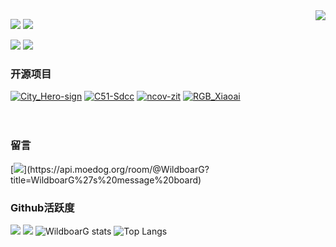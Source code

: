 <img align="right" src="https://count.getloli.com/get/@:wildboarg?theme=rule34">


[![](https://img.shields.io/badge/Linux-Arch-1793D1?style=flat-square&logo=arch%20linux&logoColor=ffffff)](https://archlinux.org/)
[![](https://img.shields.io/badge/Windows-11-2376bc?style=flat-square&logo=windows&logoColor=ffffff)](https://www.microsoft.com/windows/windows-11)

[![](https://img.shields.io/badge/IDE-Visual%20Studio%20Code-blue?style=flat-square&logo=visual-studio-code&logoColor=ffffff)](https://code.visualstudio.com/)
[![](https://img.shields.io/badge/Editor-Neovim-57A143?style=flat-square&logo=neovim&logoColor=ffffff)](https://neovim.io/)

### 开源项目
[![City_Hero-sign](https://github-readme-stats.vercel.app/api/pin/?username=wildboarg&repo=City_Hero-sign)](https://github.com/WildboarG/City_Hero-sign)
[![C51-Sdcc](https://github-readme-stats.vercel.app/api/pin/?username=wildboarg&repo=C51-Sdcc)](https://github.com/WildboarG/C51-Sdcc)
[![ncov-zit](https://github-readme-stats.vercel.app/api/pin/?username=wildboarg&repo=ncov-zit)](https://github.com/WildboarG/ncov-zit)
[![RGB_Xiaoai](https://github-readme-stats.vercel.app/api/pin/?username=wildboarg&repo=RGB_Xiaoai)](https://github.com/WildboarG/RGB_Xiaoai)
<br><br><br>
### 留言
[![](https://api.moedog.org/room/@WildboarG/svg?width=600&height=280&limit=20&theme=light&fontSize=13&title=WildboarG@github:%20&fontSize=12~)](https://api.moedog.org/room/@WildboarG?title=WildboarG%27s%20message%20board)

### Github活跃度
![](https://cdn.jsdelivr.net/gh/WildboarG/WildboarG@main/assets/github-contribution-grid-snake.svg)
[![](https://activity-graph.herokuapp.com/graph?username=wildboarg&theme=dracula)](https://github.com/WildboarG/WildboarG)
![WildboarG stats](https://github-readme-stats.vercel.app/api?username=wildboarG&show_icons=true&theme=radical)
![Top Langs](https://github-readme-stats.vercel.app/api/top-langs/?username=wildboarG)

